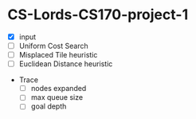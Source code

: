 # CS-Lords-CS170-project-1

- [x] input
- [ ] Uniform Cost Search
- [ ] Misplaced Tile heuristic
- [ ] Euclidean Distance heuristic
- Trace
    - [ ] nodes expanded
    - [ ] max queue size
    - [ ] goal depth
